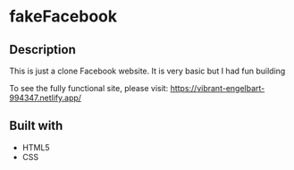 # fakeFacebook


## Description 

This is just a clone Facebook website. It is very basic but I had fun building 

To see the fully functional site, please visit: https://vibrant-engelbart-994347.netlify.app/

## Built with

- HTML5
- CSS
